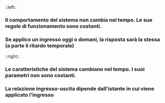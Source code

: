 ::left::
<DefinitionBlock class="mt-4" title="Sistemi Tempo-Invarianti">

### Il comportamento del sistema <Alert strong>non cambia</Alert> nel tempo. Le sue regole di funzionamento sono costanti.
### Se applico un ingresso oggi o domani, la risposta sarà la stessa (a parte il ritardo temporale)
</DefinitionBlock>

::right::
<DefinitionBlock class="mt-4" title="Sistemi Tempo-Varianti">

### Le caratteristiche del sistema <Alert strong>cambiano</Alert> nel tempo. I suoi parametri non sono costanti.
### La relazione ingresso-uscita dipende dall'istante in cui viene applicato l'ingresso
</DefinitionBlock>
